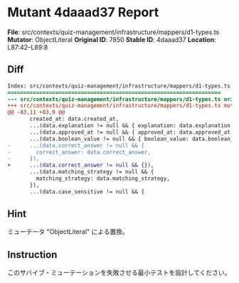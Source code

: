 # Mutant 4daaad37 Report

**File**: src/contexts/quiz-management/infrastructure/mappers/d1-types.ts
**Mutator**: ObjectLiteral
**Original ID**: 7850
**Stable ID**: 4daaad37
**Location**: L87:42–L89:8

## Diff

```diff
Index: src/contexts/quiz-management/infrastructure/mappers/d1-types.ts
===================================================================
--- src/contexts/quiz-management/infrastructure/mappers/d1-types.ts	original
+++ src/contexts/quiz-management/infrastructure/mappers/d1-types.ts	mutated #7850
@@ -83,11 +83,9 @@
       created_at: data.created_at,
       ...(data.explanation != null && { explanation: data.explanation }),
       ...(data.approved_at != null && { approved_at: data.approved_at }),
       ...(data.boolean_value != null && { boolean_value: data.boolean_value }),
-      ...(data.correct_answer != null && {
-        correct_answer: data.correct_answer,
-      }),
+      ...(data.correct_answer != null && {}),
       ...(data.matching_strategy != null && {
         matching_strategy: data.matching_strategy,
       }),
       ...(data.case_sensitive != null && {
```

## Hint

ミューテータ "ObjectLiteral" による置換。

## Instruction

このサバイブ・ミューテーションを失敗させる最小テストを設計してください。

